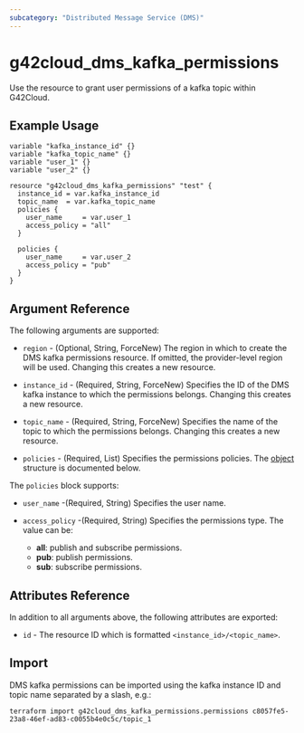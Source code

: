 ```yaml
---
subcategory: "Distributed Message Service (DMS)"
---
```


# g42cloud_dms_kafka_permissions

Use the resource to grant user permissions of a kafka topic within G42Cloud.

## Example Usage

```hcl
variable "kafka_instance_id" {}
variable "kafka_topic_name" {}
variable "user_1" {}
variable "user_2" {}

resource "g42cloud_dms_kafka_permissions" "test" {
  instance_id = var.kafka_instance_id
  topic_name  = var.kafka_topic_name
  policies {
    user_name     = var.user_1
    access_policy = "all"
  }

  policies {
    user_name     = var.user_2
    access_policy = "pub"
  }
}
```

## Argument Reference

The following arguments are supported:

* `region` - (Optional, String, ForceNew) The region in which to create the DMS kafka permissions resource. If omitted, the
  provider-level region will be used. Changing this creates a new resource.

* `instance_id` - (Required, String, ForceNew) Specifies the ID of the DMS kafka instance to which the permissions belongs.
  Changing this creates a new resource.

* `topic_name` - (Required, String, ForceNew) Specifies the name of the topic to which the permissions belongs.
  Changing this creates a new resource.

* `policies` - (Required, List) Specifies the permissions policies. The [object](#dms_kafka_policies) structure is
  documented below.

<a name="dms_kafka_policies"></a>
The `policies` block supports:

* `user_name` -(Required, String) Specifies the user name.

* `access_policy` -(Required, String) Specifies the permissions type. The value can be:
  + **all**: publish and subscribe permissions.
  + **pub**: publish permissions.
  + **sub**: subscribe permissions.

## Attributes Reference

In addition to all arguments above, the following attributes are exported:

* `id` - The resource ID which is formatted `<instance_id>/<topic_name>`.

## Import

DMS kafka permissions can be imported using the kafka instance ID and topic name separated by a slash, e.g.:

```
terraform import g42cloud_dms_kafka_permissions.permissions c8057fe5-23a8-46ef-ad83-c0055b4e0c5c/topic_1
```
